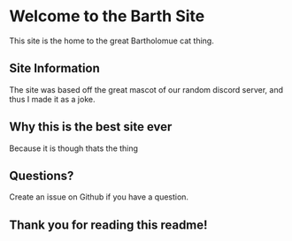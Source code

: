 # Welcome to the Barth Site
This site is the home to the great Bartholomue cat thing.
## Site Information
The site was based off the great mascot of our random discord server, and thus I made it as a joke.
## Why this is the best site ever
Because it is though thats the thing
## Questions?
Create an issue on Github if you have a question.

## Thank you for reading this readme!
